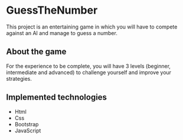 # GuessTheNumber
This project is an entertaining game in which you will have to compete against an AI and manage to guess a number.
<h2> About the game </h2>
For the experience to be complete, you will have 3 levels (beginner, intermediate and advanced) to challenge yourself and improve your strategies.
<h2> Implemented technologies </h2>
<ul>
<li>Html</li>
<li>Css</li>
<li>Bootstrap</li>
<li>JavaScript</li>
